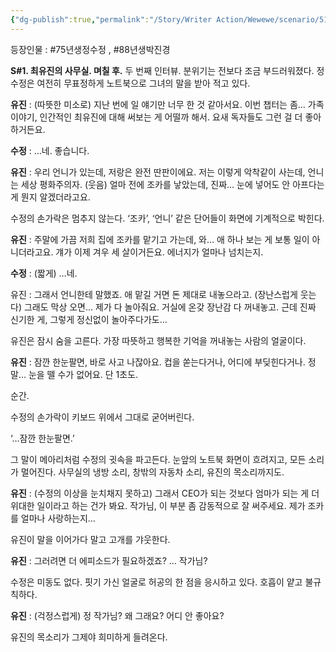 ```yaml
---
{"dg-publish":true,"permalink":"/Story/Writer Action/Wewewe/scenario/51. 들어주기 힘든 남의 조카 얘기/"}
---
```



등장인물 : #75년생정수정 , #88년생박진경 

**S#1. 최유진의 사무실. 며칠 후.**
두 번째 인터뷰. 분위기는 전보다 조금 부드러워졌다.
정수정은 여전히 무표정하게 노트북으로 그녀의 말을 받아 적고 있다.

**유진** : (따뜻한 미소로) 지난 번에 일 얘기만 너무 한 것 같아서요. 이번 챕터는 좀… 가족 이야기, 인간적인 최유진에 대해 써보는 게 어떨까 해서. 요새 독자들도 그런 걸 더 좋아하거든요.

**수정** : …네. 좋습니다.

**유진** : 우리 언니가 있는데, 저랑은 완전 딴판이에요. 저는 이렇게 악착같이 사는데, 언니는 세상 평화주의자. (웃음) 얼마 전에 조카를 낳았는데, 진짜… 눈에 넣어도 안 아프다는 게 뭔지 알겠더라고요.

수정의 손가락은 멈추지 않는다. ‘조카’, ‘언니’ 같은 단어들이 화면에 기계적으로 박힌다.

**유진** : 주말에 가끔 저희 집에 조카를 맡기고 가는데, 와… 애 하나 보는 게 보통 일이 아니더라고요. 걔가 이제 겨우 세 살이거든요. 에너지가 얼마나 넘치는지.

**수정** : (짧게) …네.

유진 : 그래서 언니한테 말했죠. 애 맡길 거면 돈 제대로 내놓으라고. (장난스럽게 웃는다) 그래도 막상 오면… 제가 다 놀아줘요. 거실에 온갖 장난감 다 꺼내놓고. 근데 진짜 신기한 게, 그렇게 정신없이 놀아주다가도…

유진은 잠시 숨을 고른다. 가장 따뜻하고 행복한 기억을 꺼내놓는 사람의 얼굴이다.

**유진** : 잠깐 한눈팔면, 바로 사고 나잖아요. 컵을 쏟는다거나, 어디에 부딪힌다거나. 정말… 눈을 뗄 수가 없어요. 단 1초도.

순간.

수정의 손가락이 키보드 위에서 그대로 굳어버린다.

‘…잠깐 한눈팔면.’

그 말이 메아리처럼 수정의 귓속을 파고든다. 눈앞의 노트북 화면이 흐려지고, 모든 소리가 멀어진다. 사무실의 냉방 소리, 창밖의 자동차 소리, 유진의 목소리까지도.

**유진** : (수정의 이상을 눈치채지 못하고) 그래서 CEO가 되는 것보다 엄마가 되는 게 더 위대한 일이라고 하는 건가 봐요. 작가님, 이 부분 좀 감동적으로 잘 써주세요. 제가 조카를 얼마나 사랑하는지…

유진이 말을 이어가다 말고 고개를 갸웃한다.

**유진** : 그러려면 더 에피소드가 필요하겠죠? ... 작가님?

수정은 미동도 없다. 핏기 가신 얼굴로 허공의 한 점을 응시하고 있다. 호흡이 얕고 불규칙하다.

**유진** : (걱정스럽게) 정 작가님? 왜 그래요? 어디 안 좋아요?

유진의 목소리가 그제야 희미하게 들려온다. 